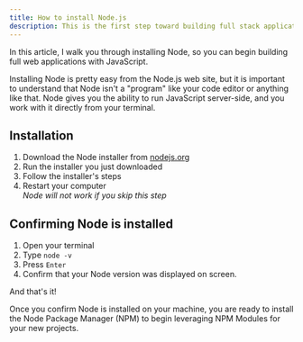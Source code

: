```yaml
---
title: How to install Node.js
description: This is the first step toward building full stack applications and APIs with JavaScript
---
```


In this article, I walk you through installing Node, so you can begin building full web applications with JavaScript.

Installing Node is pretty easy from the Node.js web site, but it is important to understand that Node isn't a "program" like your code editor or anything like that. Node gives you the ability to run JavaScript server-side, and you work with it directly from your terminal.

## Installation
1. Download the Node installer from [nodejs.org](https://nodejs.org/en/)
2. Run the installer you just downloaded
3. Follow the installer's steps
4. Restart your computer <br/>*Node will not work if you skip this step*

## Confirming Node is installed
1. Open your terminal
2. Type `node -v`
3. Press `Enter`
4. Confirm that your Node version was displayed on screen.

And that's it! 

Once you confirm Node is installed on your machine, you are ready to install the Node Package Manager (NPM) to begin leveraging NPM Modules for your new projects.